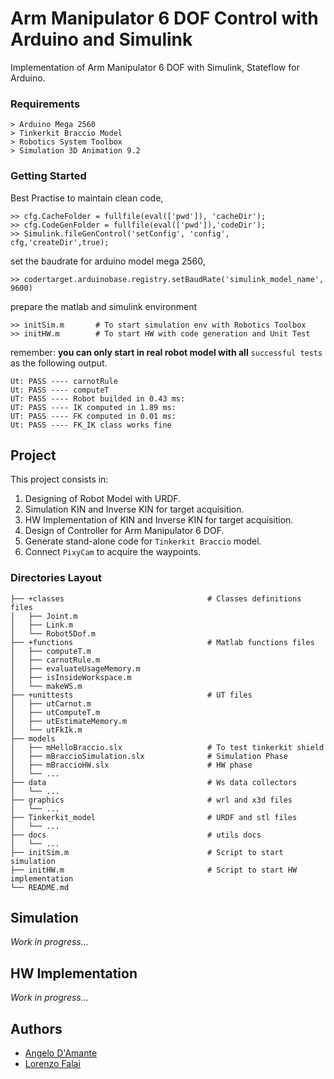 # Arm Manipulator 6 DOF Control with Arduino and Simulink
Implementation of Arm Manipulator 6 DOF with Simulink, Stateflow for Arduino.

### Requirements
```
> Arduino Mega 2560
> Tinkerkit Braccio Model
> Robotics System Toolbox
> Simulation 3D Animation 9.2
```

### Getting Started
Best Practise to maintain clean code,
```
>> cfg.CacheFolder = fullfile(eval(['pwd']), 'cacheDir');
>> cfg.CodeGenFolder = fullfile(eval(['pwd']),'codeDir');
>> Simulink.fileGenControl('setConfig', 'config', cfg,'createDir',true);
```
set the baudrate for arduino model mega 2560,
```
>> codertarget.arduinobase.registry.setBaudRate('simulink_model_name', 9600)
```
prepare the matlab and simulink environment
```
>> initSim.m       # To start simulation env with Robotics Toolbox
>> initHW.m        # To start HW with code generation and Unit Test
```
remember: <b>you can only start in real robot model with all</b> ```successful tests``` as the following output. 
```
Ut: PASS ---- carnotRule
Ut: PASS ---- computeT
UT: PASS ---- Robot builded in 0.43 ms:
UT: PASS ---- IK computed in 1.89 ms:
UT: PASS ---- FK computed in 0.01 ms:
Ut: PASS ---- FK_IK class works fine
```

## Project
This project consists in:
1. Designing of Robot Model with URDF.
2. Simulation KIN and Inverse KIN for target acquisition.
3. HW Implementation of KIN and Inverse KIN for target acquisition.
4. Design of Controller for Arm Manipulator 6 DOF.
5. Generate stand-alone code for `Tinkerkit Braccio` model.
6. Connect `PixyCam` to acquire the waypoints. 

### Directories Layout
```
├── +classes                                # Classes definitions files
│   ├── Joint.m
│   ├── Link.m
│   └── Robot5Dof.m
├── +functions                              # Matlab functions files
│   ├── computeT.m
│   ├── carnotRule.m
│   ├── evaluateUsageMemory.m
│   ├── isInsideWorkspace.m
│   └── makeWS.m
├── +unittests                              # UT files
│   ├── utCarnot.m
│   ├── utComputeT.m
│   ├── utEstimateMemory.m
│   └── utFkIk.m
├── models                                  
│   ├── mHelloBraccio.slx                   # To test tinkerkit shield
│   ├── mBraccioSimulation.slx              # Simulation Phase
│   ├── mBraccioHW.slx                      # HW phase
│   └── ...
├── data                                    # Ws data collectors
│   └── ...
├── graphics                                # wrl and x3d files
│   └── ...
├── Tinkerkit_model                         # URDF and stl files 
│   └── ...
├── docs                                    # utils docs
│   └── ...
├── initSim.m                               # Script to start simulation
├── initHW.m                                # Script to start HW implementation
└── README.md
```

## Simulation
<i> Work in progress... </i>

## HW Implementation
<i> Work in progress... </i>

## Authors
- <a href=https://github.com/AngeloDamante> Angelo D'Amante </a>
- <a href=https://github.com/LorisYo> Lorenzo Falai </a>
